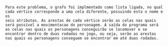    Para este problema, o grafo foi implmentado como lista ligada, no qual cada vértice corresponde a uma cela diferente, possuindo esta o nome e os
    seis atributos. As arestas de cada vértice serão as celas nas quais será possível a movimentacao do personagem. A saída do programa será as celas nas quais os personagens conseguirão se locomover e se encontrar dentro de duas rodadas no jogo, ou seja, serão as arestas nas quais os personagens conseguem se encontrar em até duas rodadas. 